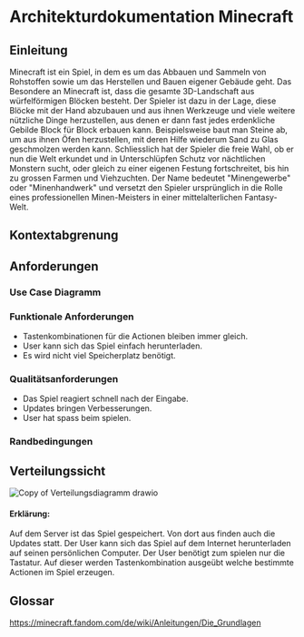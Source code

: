# Architekturdokumentation Minecraft
## Einleitung
Minecraft ist ein Spiel, in dem es um das Abbauen und Sammeln von Rohstoffen sowie um das Herstellen und Bauen eigener Gebäude geht. Das Besondere an Minecraft ist, dass die gesamte 3D-Landschaft aus würfelförmigen Blöcken besteht. Der Spieler ist dazu in der Lage, diese Blöcke mit der Hand abzubauen und aus ihnen Werkzeuge und viele weitere nützliche Dinge herzustellen, aus denen er dann fast jedes erdenkliche Gebilde Block für Block erbauen kann. Beispielsweise baut man Steine ab, um aus ihnen Öfen herzustellen, mit deren Hilfe wiederum Sand zu Glas geschmolzen werden kann. Schliesslich hat der Spieler die freie Wahl, ob er nun die Welt erkundet und in Unterschlüpfen Schutz vor nächtlichen Monstern sucht, oder gleich zu einer eigenen Festung fortschreitet, bis hin zu grossen Farmen und Viehzuchten. Der Name bedeutet "Minengewerbe" oder "Minenhandwerk" und versetzt den Spieler ursprünglich in die Rolle eines professionellen Minen-Meisters in einer mittelalterlichen Fantasy-Welt.
## Kontextabgrenung
## Anforderungen
### Use Case Diagramm
### Funktionale Anforderungen
- Tastenkombinationen für die Actionen bleiben immer gleich.
- User kann sich das Spiel einfach herunterladen.
- Es wird nicht viel Speicherplatz benötigt.
  
### Qualitätsanforderungen
- Das Spiel reagiert schnell nach der Eingabe.
- Updates bringen Verbesserungen.
- User hat spass beim spielen.
### Randbedingungen
## Verteilungssicht
![Copy of Verteilungsdiagramm drawio](https://user-images.githubusercontent.com/97627842/156453923-ad7ce6ac-abe2-4673-9dd3-fbf04ac2c130.png)
#### Erklärung:
Auf dem Server ist das Spiel gespeichert. Von dort aus finden auch die Updates statt. Der User kann sich das Spiel auf dem Internet herunterladen auf seinen persönlichen Computer. Der User benötigt zum spielen nur die Tastatur. Auf dieser werden Tastenkombination ausgeübt welche bestimmte Actionen im Spiel erzeugen.
## Glossar
https://minecraft.fandom.com/de/wiki/Anleitungen/Die_Grundlagen
